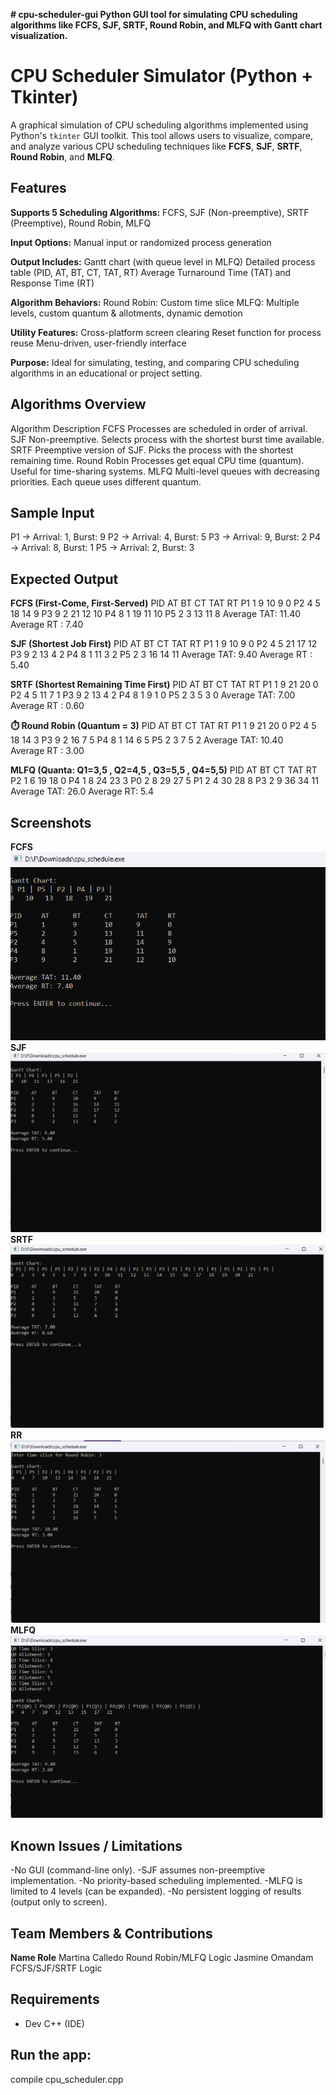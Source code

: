 **# cpu-scheduler-gui
Python GUI tool for simulating CPU scheduling algorithms like FCFS, SJF, SRTF, Round Robin, and MLFQ with Gantt chart visualization.**

# CPU Scheduler Simulator (Python + Tkinter)

A graphical simulation of CPU scheduling algorithms implemented using Python's `tkinter` GUI toolkit. This tool allows users to visualize, compare, and analyze various CPU scheduling techniques like **FCFS**, **SJF**, **SRTF**, **Round Robin**, and **MLFQ**.

##  Features

**Supports 5 Scheduling Algorithms:**
FCFS, SJF (Non-preemptive), SRTF (Preemptive), Round Robin, MLFQ

**Input Options:**
Manual input or randomized process generation

**Output Includes:**
Gantt chart (with queue level in MLFQ)
Detailed process table (PID, AT, BT, CT, TAT, RT)
Average Turnaround Time (TAT) and Response Time (RT)

**Algorithm Behaviors:**
Round Robin: Custom time slice
MLFQ: Multiple levels, custom quantum & allotments, dynamic demotion

**Utility Features:**
Cross-platform screen clearing
Reset function for process reuse
Menu-driven, user-friendly interface

**Purpose:**
Ideal for simulating, testing, and comparing CPU scheduling algorithms in an educational or project setting.

## Algorithms Overview
Algorithm	Description
FCFS	Processes are scheduled in order of arrival.
SJF	Non-preemptive. Selects process with the shortest burst time available.
SRTF	Preemptive version of SJF. Picks the process with the shortest remaining time.
Round Robin	Processes get equal CPU time (quantum). Useful for time-sharing systems.
MLFQ	Multi-level queues with decreasing priorities. Each queue uses different quantum.

## Sample Input

P1 -> Arrival: 1, Burst: 9
P2 -> Arrival: 4, Burst: 5
P3 -> Arrival: 9, Burst: 2
P4 -> Arrival: 8, Burst: 1
P5 -> Arrival: 2, Burst: 3

## Expected Output

**FCFS (First-Come, First-Served)**
PID	AT	BT	CT	TAT	RT
P1	1 	9 	10	9 	0
P2	4 	5 	18 	14 	9
P3	9 	2 	21 	12 	10
P4	8 	1 	19 	11 	10
P5	2 	3 	13 	11 	8
Average TAT: 11.40
Average RT : 7.40

**SJF (Shortest Job First)**
PID	AT	BT	CT	TAT	RT
P1	1 	9 	10	9 	0
P2	4 	5 	21 	17 	12
P3	9 	2 	13 	4 	2
P4	8 	1   11 	3 	2
P5	2 	3 	16 	14 	11
Average TAT: 9.40
Average RT : 5.40

**SRTF (Shortest Remaining Time First)**
PID	AT	BT	CT	TAT	RT
P1	1 	9 	21	20	0
P2	4 	5 	11 	7 	1
P3	9 	2 	13 	4 	2
P4	8 	1 	9 	1 	0
P5	2 	3 	5 	3 	0
Average TAT: 7.00
Average RT : 0.60

**⏱️ Round Robin (Quantum = 3)**
PID	AT	BT	CT	TAT	RT
P1	1 	9 	21	20	0
P2	4	  5 	18	14	3
P3	9 	2 	16	7 	5
P4	8 	1 	14	6	  5
P5	2 	3 	7	  5	  2
Average TAT: 10.40  
Average RT : 3.00

**MLFQ (Quanta: Q1=3,5 , Q2=4,5 , Q3=5,5 , Q4=5,5)**
PID	AT	BT	CT	TAT	RT
P2	1	6	19	18	0
P4	1	8	24	23	3
P0	2	8	29	27	5
P1	2	4	30	28	8
P3	2	9	36	34	11
Average TAT: 26.0
Average RT: 5.4

## Screenshots
**FCFS** 
![FCFS Example](FCFS.png)
**SJF**
![SJF Example](SJF.png)
**SRTF**
![SRTF Example](SRTF.png)
**RR**
![Round Robin Example](RR.png)
**MLFQ**
![MLFQ Example](MLFQ.png)



## Known Issues / Limitations

-No GUI (command-line only).
-SJF assumes non-preemptive implementation.
-No priority-based scheduling implemented.
-MLFQ is limited to 4 levels (can be expanded).
-No persistent logging of results (output only to screen).

## Team Members & Contributions

**Name	                           Role**
Martina Calledo      	Round Robin/MLFQ Logic
Jasmine Omandam 	  	FCFS/SJF/SRTF Logic


## Requirements

- Dev C++ (IDE)


## Run the app:

compile cpu_scheduler.cpp
